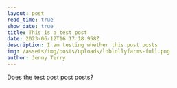 ```yaml
---
layout: post
read_time: true
show_date: true
title: This is a test post
date: 2023-06-12T16:17:18.958Z
description: I am testing whether this post posts
img: /assets/img/posts/uploads/loblollyfarms-full.png
author: Jenny Terry
---
```

Does the test post post posts?